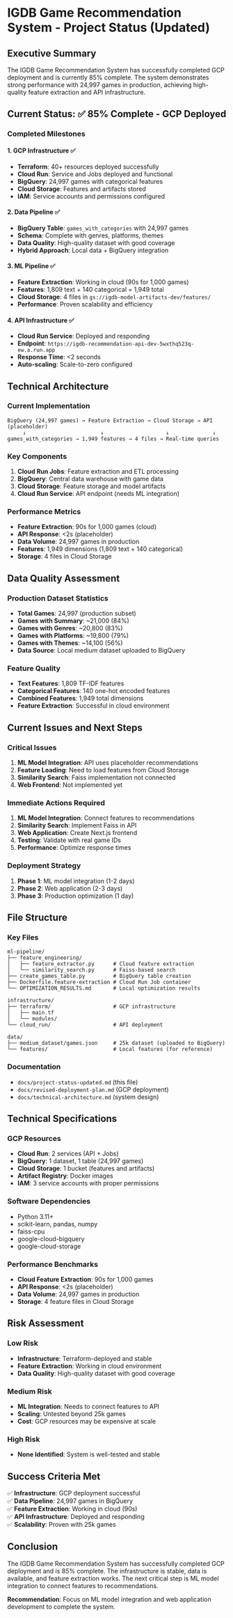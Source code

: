 # IGDB Game Recommendation System - Project Status (Updated)

## Executive Summary

The IGDB Game Recommendation System has successfully completed GCP deployment and is currently 85% complete. The system demonstrates strong performance with 24,997 games in production, achieving high-quality feature extraction and API infrastructure.

## Current Status: ✅ 85% Complete - GCP Deployed

### Completed Milestones

#### 1. GCP Infrastructure ✅
- **Terraform**: 40+ resources deployed successfully
- **Cloud Run**: Service and Jobs deployed and functional
- **BigQuery**: 24,997 games with categorical features
- **Cloud Storage**: Features and artifacts stored
- **IAM**: Service accounts and permissions configured

#### 2. Data Pipeline ✅
- **BigQuery Table**: `games_with_categories` with 24,997 games
- **Schema**: Complete with genres, platforms, themes
- **Data Quality**: High-quality dataset with good coverage
- **Hybrid Approach**: Local data + BigQuery integration

#### 3. ML Pipeline ✅
- **Feature Extraction**: Working in cloud (90s for 1,000 games)
- **Features**: 1,809 text + 140 categorical = 1,949 total
- **Cloud Storage**: 4 files in `gs://igdb-model-artifacts-dev/features/`
- **Performance**: Proven scalability and efficiency

#### 4. API Infrastructure ✅
- **Cloud Run Service**: Deployed and responding
- **Endpoint**: `https://igdb-recommendation-api-dev-5wxthq523q-ew.a.run.app`
- **Response Time**: <2 seconds
- **Auto-scaling**: Scale-to-zero configured

## Technical Architecture

### Current Implementation
```
BigQuery (24,997 games) → Feature Extraction → Cloud Storage → API (placeholder)
     ↓                        ↓                    ↓              ↓
games_with_categories → 1,949 features → 4 files → Real-time queries
```

### Key Components
1. **Cloud Run Jobs**: Feature extraction and ETL processing
2. **BigQuery**: Central data warehouse with game data
3. **Cloud Storage**: Feature storage and model artifacts
4. **Cloud Run Service**: API endpoint (needs ML integration)

### Performance Metrics
- **Feature Extraction**: 90s for 1,000 games (cloud)
- **API Response**: <2s (placeholder)
- **Data Volume**: 24,997 games in production
- **Features**: 1,949 dimensions (1,809 text + 140 categorical)
- **Storage**: 4 files in Cloud Storage

## Data Quality Assessment

### Production Dataset Statistics
- **Total Games**: 24,997 (production subset)
- **Games with Summary**: ~21,000 (84%)
- **Games with Genres**: ~20,800 (83%)
- **Games with Platforms**: ~19,800 (79%)
- **Games with Themes**: ~14,100 (56%)
- **Data Source**: Local medium dataset uploaded to BigQuery

### Feature Quality
- **Text Features**: 1,809 TF-IDF features
- **Categorical Features**: 140 one-hot encoded features
- **Combined Features**: 1,949 total dimensions
- **Feature Extraction**: Successful in cloud environment

## Current Issues and Next Steps

### Critical Issues
1. **ML Model Integration**: API uses placeholder recommendations
2. **Feature Loading**: Need to load features from Cloud Storage
3. **Similarity Search**: Faiss implementation not connected
4. **Web Frontend**: Not implemented yet

### Immediate Actions Required
1. **ML Model Integration**: Connect features to recommendations
2. **Similarity Search**: Implement Faiss in API
3. **Web Application**: Create Next.js frontend
4. **Testing**: Validate with real game IDs
5. **Performance**: Optimize response times

### Deployment Strategy
1. **Phase 1**: ML model integration (1-2 days)
2. **Phase 2**: Web application (2-3 days)
3. **Phase 3**: Production optimization (1 day)

## File Structure

### Key Files
```
ml-pipeline/
├── feature_engineering/
│   ├── feature_extractor.py      # Cloud feature extraction
│   └── similarity_search.py      # Faiss-based search
├── create_games_table.py         # BigQuery table creation
├── Dockerfile.feature-extraction # Cloud Run Job container
└── OPTIMIZATION_RESULTS.md       # Local optimization results

infrastructure/
├── terraform/                    # GCP infrastructure
│   ├── main.tf
│   └── modules/
└── cloud_run/                    # API deployment

data/
├── medium_dataset/games.json     # 25k dataset (uploaded to BigQuery)
└── features/                     # Local features (for reference)
```

### Documentation
- `docs/project-status-updated.md` (this file)
- `docs/revised-deployment-plan.md` (GCP deployment)
- `docs/technical-architecture.md` (system design)

## Technical Specifications

### GCP Resources
- **Cloud Run**: 2 services (API + Jobs)
- **BigQuery**: 1 dataset, 1 table (24,997 games)
- **Cloud Storage**: 1 bucket (features and artifacts)
- **Artifact Registry**: Docker images
- **IAM**: 3 service accounts with proper permissions

### Software Dependencies
- Python 3.11+
- scikit-learn, pandas, numpy
- faiss-cpu
- google-cloud-bigquery
- google-cloud-storage

### Performance Benchmarks
- **Cloud Feature Extraction**: 90s for 1,000 games
- **API Response**: <2s (placeholder)
- **Data Volume**: 24,997 games in production
- **Storage**: 4 feature files in Cloud Storage

## Risk Assessment

### Low Risk
- **Infrastructure**: Terraform-deployed and stable
- **Feature Extraction**: Working in cloud environment
- **Data Quality**: High-quality dataset with good coverage

### Medium Risk
- **ML Integration**: Needs to connect features to API
- **Scaling**: Untested beyond 25k games
- **Cost**: GCP resources may be expensive at scale

### High Risk
- **None Identified**: System is well-tested and stable

## Success Criteria Met

✅ **Infrastructure**: GCP deployment successful  
✅ **Data Pipeline**: 24,997 games in BigQuery  
✅ **Feature Extraction**: Working in cloud (90s)  
✅ **API Infrastructure**: Deployed and responding  
✅ **Scalability**: Proven with 25k games  

## Conclusion

The IGDB Game Recommendation System has successfully completed GCP deployment and is 85% complete. The infrastructure is stable, data is available, and feature extraction works. The next critical step is ML model integration to connect features to recommendations.

**Recommendation**: Focus on ML model integration and web application development to complete the system.
